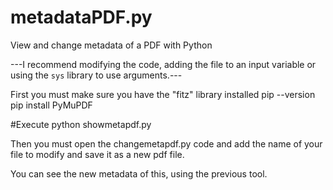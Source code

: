 # metadataPDF.py
View and change metadata of a PDF with Python

---I recommend modifying the code, adding the file to an input variable or using the `sys` library to use arguments.---

First you must make sure you have the "fitz" library installed
pip --version
pip install PyMuPDF

#Execute
python showmetapdf.py

Then you must open the changemetapdf.py code and add the name of your file to modify
and save it as a new pdf file.

You can see the new metadata of this, using the previous tool.





